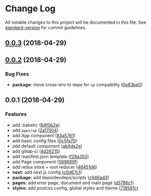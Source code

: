 # Change Log

All notable changes to this project will be documented in this file. See [standard-version](https://github.com/conventional-changelog/standard-version) for commit guidelines.

<a name="0.0.3"></a>
## [0.0.3](https://github.com/Metnew/next-semantic-ui-react/compare/v0.0.2...v0.0.3) (2018-04-29)



<a name="0.0.2"></a>
## [0.0.2](https://github.com/Metnew/next-semantic-ui-react/compare/v0.0.1...v0.0.2) (2018-04-29)


### Bug Fixes

* **package:** move cross-env to deps for `up` compability ([0e83be0](https://github.com/Metnew/next-semantic-ui-react/commit/0e83be0))



<a name="0.0.1"></a>
## 0.0.1 (2018-04-29)


### Features

* add .babelrc ([84f0b2e](https://github.com/Metnew/next-semantic-ui-react/commit/84f0b2e))
* add `apex/up` ([2a17504](https://github.com/Metnew/next-semantic-ui-react/commit/2a17504))
* add App component ([83a5761](https://github.com/Metnew/next-semantic-ui-react/commit/83a5761))
* add basic config files ([0c5fa70](https://github.com/Metnew/next-semantic-ui-react/commit/0c5fa70))
* add default <head> component ([ab4de2e](https://github.com/Metnew/next-semantic-ui-react/commit/ab4de2e))
* add gitlab-ci ([4d26215](https://github.com/Metnew/next-semantic-ui-react/commit/4d26215))
* add manifest.json template ([f28a350](https://github.com/Metnew/next-semantic-ui-react/commit/f28a350))
* add Page component ([589889f](https://github.com/Metnew/next-semantic-ui-react/commit/589889f))
* add redux store + root reducer ([46451d6](https://github.com/Metnew/next-semantic-ui-react/commit/46451d6))
* **next:** add next.js config ([c0d67c1](https://github.com/Metnew/next-semantic-ui-react/commit/c0d67c1))
* **package:** add deps/devdeps/scripts ([c946ad3](https://github.com/Metnew/next-semantic-ui-react/commit/c946ad3))
* **pages:** add error page, document and main page ([d5786c1](https://github.com/Metnew/next-semantic-ui-react/commit/d5786c1))
* **styles:** add postcss.config, global styles and theme ([718591c](https://github.com/Metnew/next-semantic-ui-react/commit/718591c))
